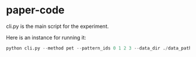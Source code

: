 # paper-code
cli.py is the main script for the experiment.

Here is an instance for running it:

```python
python cli.py --method pet --pattern_ids 0 1 2 3 --data_dir ./data_path/ --model_type roberta_adapter_1 --model_name_or_path roberta-large --task_name snopes --output_dir /output_dir/output.file --overwrite_output_dir --do_train --do_eval --eval_set test --pet_per_gpu_train_batch_size 16 --pet_per_gpu_eval_batch_size 64 --learning_rate 7e-4 --train_examples -1 --test_examples -1 --no_distillation --pet_repetitions 10
```

